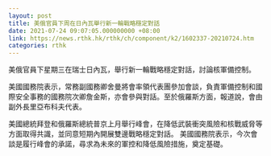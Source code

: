 ```yaml
---
layout: post
title: 美俄官員下周在日內瓦舉行新一輪戰略穩定對話
date: 2021-07-24 09:07:05.000000000 +08:00
link: https://news.rthk.hk/rthk/ch/component/k2/1602337-20210724.htm
categories: rthk
---
```


美俄官員下星期三在瑞士日內瓦，舉行新一輪戰略穩定對話，討論核軍備控制。

美國國務院表示，常務副國務卿舍曼將會率領代表團參加會談，負責軍備控制和國際安全事務的國務院次卿詹金斯，亦會參與對話。至於俄羅斯方面，報道說，會由副外長里亞布科夫代表。

美國總統拜登和俄羅斯總統普京上月舉行峰會，在降低武裝衝突風險和核戰威脅等方面取得共識，並同意短期內開展雙邊戰略穩定對話。 美國國務院表示，今次會談是履行峰會的承諾，尋求為未來的軍控和降低風險措施，奠定基礎。

